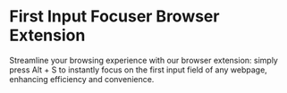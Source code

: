 # First Input Focuser Browser Extension
Streamline your browsing experience with our browser extension: simply press Alt + S to instantly focus on the first input field of any webpage, enhancing efficiency and convenience.
